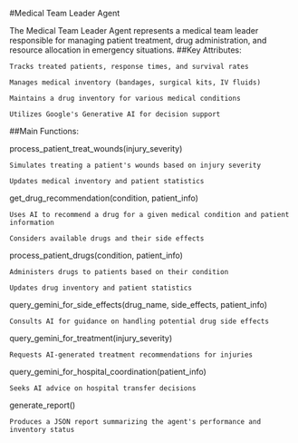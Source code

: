 #Medical Team Leader Agent

The Medical Team Leader Agent represents a medical team leader responsible for managing patient treatment, drug administration, and resource allocation in emergency situations.
##Key Attributes:

    Tracks treated patients, response times, and survival rates

    Manages medical inventory (bandages, surgical kits, IV fluids)

    Maintains a drug inventory for various medical conditions

    Utilizes Google's Generative AI for decision support

##Main Functions:

process_patient_treat_wounds(injury_severity)

    Simulates treating a patient's wounds based on injury severity

    Updates medical inventory and patient statistics

get_drug_recommendation(condition, patient_info)

    Uses AI to recommend a drug for a given medical condition and patient information

    Considers available drugs and their side effects

process_patient_drugs(condition, patient_info)

    Administers drugs to patients based on their condition

    Updates drug inventory and patient statistics

query_gemini_for_side_effects(drug_name, side_effects, patient_info)

    Consults AI for guidance on handling potential drug side effects

query_gemini_for_treatment(injury_severity)

    Requests AI-generated treatment recommendations for injuries

query_gemini_for_hospital_coordination(patient_info)

    Seeks AI advice on hospital transfer decisions

generate_report()

    Produces a JSON report summarizing the agent's performance and inventory status

